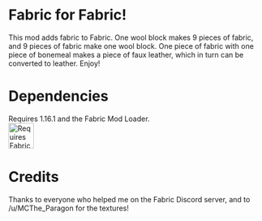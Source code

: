 # Fabric for Fabric!

This mod adds fabric to Fabric. One wool block makes 9 pieces of fabric, and 9 pieces of fabric make one wool block.
One piece of fabric with one piece of bonemeal makes a piece of faux leather, which in turn can be converted to leather. Enjoy!

# Dependencies
Requires 1.16.1 and the Fabric Mod Loader. <br> <img src="https://i.imgur.com/bTus4wH.png" alt="Requires Fabric API" height="50">

# Credits
Thanks to everyone who helped me on the Fabric Discord server, and to /u/MCThe_Paragon for the textures!
